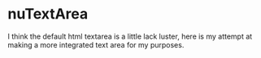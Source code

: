 # nuTextArea
I think the default html textarea is a little lack luster, here is my attempt at making a more integrated text area for my purposes. 
